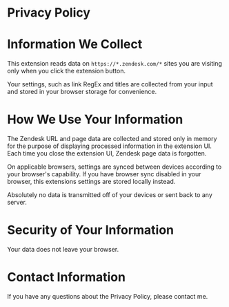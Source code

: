 # Privacy Policy

# Information We Collect
This extension reads data on `https://*.zendesk.com/*` sites you are visiting only when you click the extension button. 

Your settings, such as link RegEx and titles are collected from your input and stored in your browser storage for convenience.  

# How We Use Your Information
The Zendesk URL and page data are collected and stored only in memory for the purpose of displaying processed information in the extension UI. Each time you close the extension UI, Zendesk page data is forgotten.

On applicable browsers, settings are synced between devices according to your browser's capability. If you have browser sync disabled in your browser, this extensions settings are stored locally instead. 

Absolutely no data is transmitted off of your devices or sent back to any server.

# Security of Your Information
Your data does not leave your browser.

# Contact Information
If you have any questions about the Privacy Policy, please contact me.
